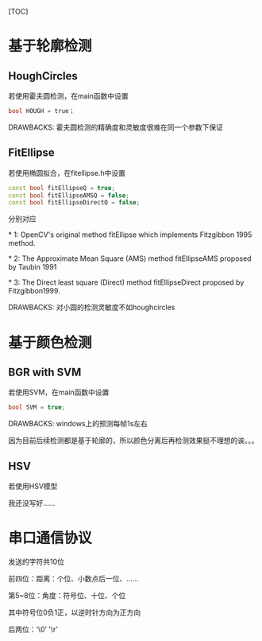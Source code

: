 [TOC]

# 基于轮廓检测

## HoughCircles

若使用霍夫圆检测，在main函数中设置 

```c++
bool HOUGH = true；
```

DRAWBACKS: 霍夫圆检测的精确度和灵敏度很难在同一个参数下保证

## FitEllipse

若使用椭圆拟合，在fitellipse.h中设置

```c++
const bool fitEllipseQ = true;
const bool fitEllipseAMSQ = false;
const bool fitEllipseDirectQ = false;
```

分别对应

 \*  1: OpenCV's original method fitEllipse which implements Fitzgibbon 1995 method.

 \*  2: The Approximate Mean Square (AMS) method fitEllipseAMS  proposed by Taubin 1991

 \*  3: The Direct least square (Direct) method fitEllipseDirect proposed by Fitzgibbon1999.

DRAWBACKS: 对小圆的检测灵敏度不如houghcircles

# 基于颜色检测

## BGR with SVM

若使用SVM，在main函数中设置

```c++
bool SVM = true;
```

DRAWBACKS: windows上的预测每帧1s左右

因为目前后续检测都是基于轮廓的，所以颜色分离后再检测效果挺不理想的诶。。。

## HSV

若使用HSV模型

我还没写好......

# 串口通信协议

发送的字符共10位

前四位：距离：个位、小数点后一位、......

第5~8位：角度：符号位、十位、个位

其中符号位0负1正，以逆时针方向为正方向

后两位：‘\0’ '\r'